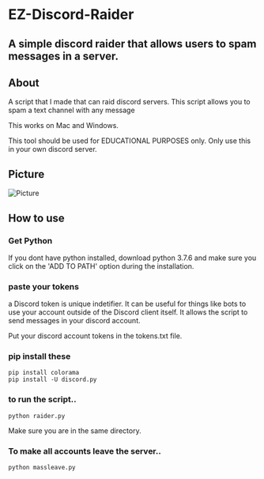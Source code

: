 # EZ-Discord-Raider
## A simple discord raider that allows users to spam messages in a server.

## About

A script that I made that can raid discord servers. This script
allows you to spam a text channel with any message 

This works on Mac and Windows.


This tool should be used for EDUCATIONAL PURPOSES only. Only
use this in your own discord server.

## Picture
![Picture](https://i.ibb.co/J54pzNy/Screenshot-36.png)


## How to use
### Get Python
If you dont have python installed, download python 3.7.6
and make sure you click on the 'ADD TO PATH' option during
the installation.

### paste your tokens

a Discord token is unique indetifier. It can be useful for things like bots to use your account outside of the Discord client itself.
It allows the script to send messages in your discord account.

Put your discord account tokens in the tokens.txt
file. 

### pip install these
```
pip install colorama
pip install -U discord.py
```

### to run the script..
```
python raider.py
```
Make sure you are in the same directory.
### To make all accounts leave the server..
```
python massleave.py
```
